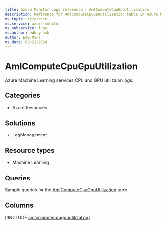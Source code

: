 ```yaml
---
title: Azure Monitor Logs reference - AmlComputeCpuGpuUtilization
description: Reference for AmlComputeCpuGpuUtilization table in Azure Monitor Logs.
ms.topic: reference
ms.service: azure-monitor
ms.subservice: logs
ms.author: edbaynash
author: EdB-MSFT
ms.date: 02/21/2024
---
```


# AmlComputeCpuGpuUtilization

Azure Machine Learning services CPU and GPU utilizaion logs.


## Categories

- Azure Resources

## Solutions

- LogManagement

## Resource types

- Machine Learning

## Queries

 Sample queries for the [AmlComputeCpuGpuUtilization](/azure/azure-monitor/reference/queries/amlcomputecpugpuutilization) table.


## Columns
  
[!INCLUDE [amlcomputecpugpuutilization](.././tables/includes/amlcomputecpugpuutilization-include.md)]
